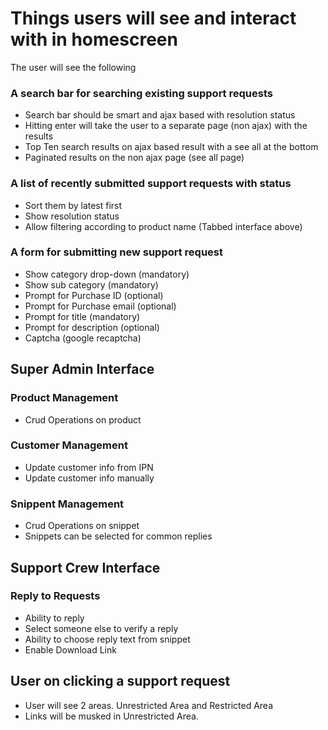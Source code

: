 # Things users will see and interact with in homescreen

The user will see the following

### A search bar for searching existing support requests

* Search bar should be smart and ajax based with resolution status
* Hitting enter will take the user to a separate page (non ajax) with the results
* Top Ten search results on ajax based result with a see all at the bottom
* Paginated results on the non ajax page (see all page)

### A list of recently submitted support requests with status

* Sort them by latest first
* Show resolution status
* Allow filtering according to product name (Tabbed interface above)

### A form for submitting new support request

* Show category drop-down (mandatory)
* Show sub category (mandatory)
* Prompt for Purchase ID (optional)
* Prompt for Purchase email (optional)
* Prompt for title (mandatory)
* Prompt for description (optional)
* Captcha (google recaptcha)

## Super Admin Interface

### Product Management

* Crud Operations on product

### Customer Management

* Update customer info from IPN
* Update customer info manually

### Snippent Management

* Crud Operations on snippet
* Snippets can be selected for common replies

## Support Crew Interface

### Reply to Requests

* Ability to reply
* Select someone else to verify a reply
* Ability to choose reply text from snippet
* Enable Download Link

## User on clicking a support request

* User will see 2 areas. Unrestricted Area and Restricted Area
* Links will be musked in Unrestricted Area.